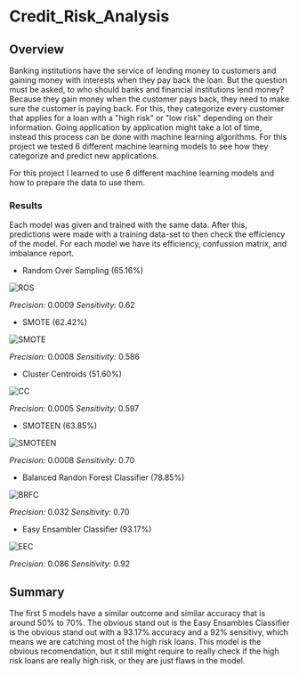 # Credit_Risk_Analysis

## Overview

Banking institutions have the service of lending money to customers and gaining money with interests when they pay back the loan. But the question must be asked, to who should banks and financial institutions lend money? Because they gain money when the customer pays back, they need to make sure the customer is paying back. For this, they categorize every customer that applies for a loan with a "high risk" or "low risk" depending on their information. Going application by application might take a lot of time, instead this process can be done with machine learning algorithms. For this project we tested 6 different machine learning models to see how they categorize and predict new applications.

For this project I learned to use 6 different machine learning models and how to prepare the data to use them.

### Results

Each model was given and trained with the same data. After this, predictions were made with a training data-set to then check the efficiency of the model. For each model we have its efficiency, confussion matrix, and imbalance report.

- Random Over Sampling (65.16%)

![ROS](https://user-images.githubusercontent.com/95836718/167331746-b9d4f6e8-f8b4-40c0-8ec0-ca611abc9aee.png)

*Precision:* 0.0009
*Sensitivity:* 0.62

- SMOTE (62.42%)

![SMOTE](https://user-images.githubusercontent.com/95836718/167331799-5b323efa-a48e-453a-a205-aad6df96a032.png)

*Precision:* 0.0008
*Sensitivity:* 0.586

- Cluster Centroids (51.60%)

![CC](https://user-images.githubusercontent.com/95836718/167331841-1a8b053f-b17e-4264-a2cb-8175fe836358.png)

*Precision:* 0.0005
*Sensitivity:* 0.597

- SMOTEEN (63.85%)

![SMOTEEN](https://user-images.githubusercontent.com/95836718/167331883-64f7e44d-efa3-46f6-9061-b2d0e9c14160.png)

*Precision:* 0.0008
*Sensitivity:* 0.70

- Balanced Randon Forest Classifier (78.85%)

![BRFC](https://user-images.githubusercontent.com/95836718/167331981-659c30b5-1e29-4c78-ad4c-74e1558357d9.png)

*Precision:* 0.032
*Sensitivity:* 0.70

- Easy Ensambler Classifier (93.17%)

![EEC](https://user-images.githubusercontent.com/95836718/167332039-f4dc725e-7f4c-4a1d-86f3-04e4e0ddd70c.png)

*Precision:* 0.086
*Sensitivity:* 0.92

## Summary

The first 5 models have a similar outcome and similar accuracy that is around 50% to 70%. The obvious stand out is the Easy Ensambles Classifier is the obvious stand out with a 93.17% accuracy and a 92% sensitivy, which means we are catching most of the high risk loans. This model is the obvious recomendation, but it still might require to really check if the high risk loans are really high risk, or they are just flaws in the model.
